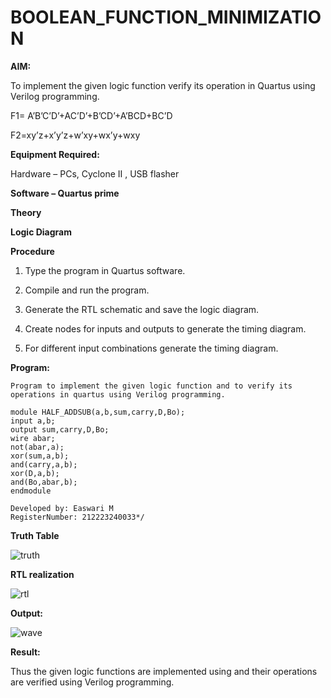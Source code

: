 # BOOLEAN_FUNCTION_MINIMIZATION

**AIM:**

To implement the given logic function verify its operation in Quartus using Verilog programming.

F1= A’B’C’D’+AC’D’+B’CD’+A’BCD+BC’D 

F2=xy’z+x’y’z+w’xy+wx’y+wxy

**Equipment Required:**

Hardware – PCs, Cyclone II , USB flasher

**Software – Quartus prime**

**Theory**

**Logic Diagram**

**Procedure**

1.	Type the program in Quartus software.

2.	Compile and run the program.

3.	Generate the RTL schematic and save the logic diagram.

4.	Create nodes for inputs and outputs to generate the timing diagram.

5.	For different input combinations generate the timing diagram.


**Program:**

 ```
Program to implement the given logic function and to verify its operations in quartus using Verilog programming.

module HALF_ADDSUB(a,b,sum,carry,D,Bo);
input a,b;
output sum,carry,D,Bo; 
wire abar;
not(abar,a);
xor(sum,a,b);
and(carry,a,b);
xor(D,a,b);
and(Bo,abar,b);
endmodule
```
```
Developed by: Easwari M
RegisterNumber: 212223240033*/
```

**Truth Table**


![truth](https://github.com/user-attachments/assets/6ca2e286-b5da-439b-8e56-bb607b4169db)



**RTL realization**


![rtl](https://github.com/user-attachments/assets/318a69e2-d1ff-4c7c-9236-6a5b47b5a8f3)


**Output:**

![wave](https://github.com/user-attachments/assets/ae0fbd59-b227-4108-b97b-f96da118f708)


**Result:**

Thus the given logic functions are implemented using and their operations are verified using Verilog programming.


